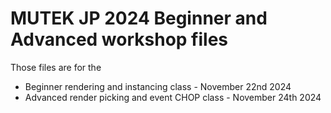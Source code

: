 # MUTEK JP 2024 Beginner and Advanced workshop files

Those files are for the 
- Beginner rendering and instancing class - November 22nd 2024
- Advanced render picking and event CHOP class - November 24th 2024